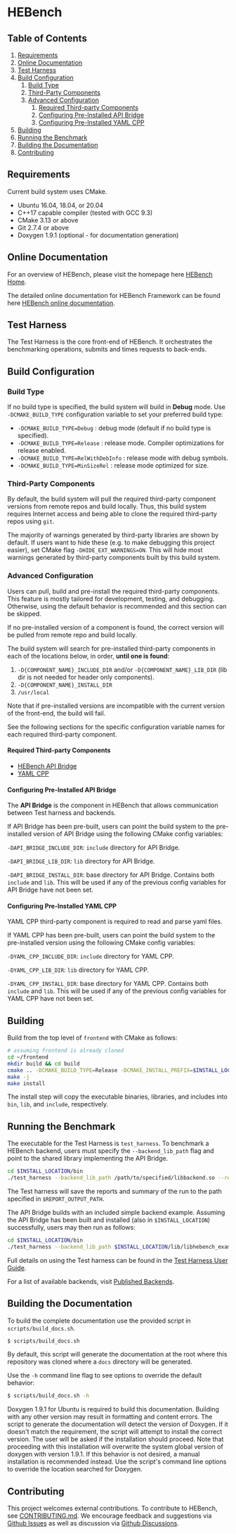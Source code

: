 # HEBench

## Table of Contents
1. [Requirements](#requirements1)
2. [Online Documentation](#online-documentation)
3. [Test Harness](#test-harness)
4. [Build Configuration](#build-configuration)
   1. [Build Type](#build-type)
   2. [Third-Party Components](#third-party-components) 
   3. [Advanced Configuration](#advanced-configuration)
      1. [Required Third-party Components](#required-third-party-components)
      2. [Configuring Pre-Installed API Bridge](#configuring-pre-installed-api-bridge)
      3. [Configuring Pre-Installed YAML CPP](#configuring-pre-installed-yaml)
5. [Building](#building)
6. [Running the Benchmark](#running-the-benchmark)
7. [Building the Documentation](#building-the-documentation)
8. [Contributing](#contributing)


## Requirements <a name="requirements1"></a>
Current build system uses CMake.

- Ubuntu 16.04, 18.04, or 20.04
- C++17 capable compiler (tested with GCC 9.3)
- CMake 3.13 or above
- Git 2.7.4 or above
- Doxygen 1.9.1 (optional - for documentation generation)

## Online Documentation <a name="online-documentation"></a>
For an overview of HEBench, please visit the homepage here [HEBench Home](https://hebench.github.io/).

The detailed online documentation for HEBench Framework can be found here [HEBench online documentation](DOCLINK).

## Test Harness
The Test Harness is the core front-end of HEBench. It orchestrates the benchmarking operations, submits and times requests to back-ends.

## Build Configuration <a name="build-configuration"></a>

### Build Type <a name="build-type"></a>

If no build type is specified, the build system will build in <b>Debug</b> mode. Use `-DCMAKE_BUILD_TYPE` configuration variable to set your preferred build type:

- `-DCMAKE_BUILD_TYPE=Debug` : debug mode (default if no build type is specified).
- `-DCMAKE_BUILD_TYPE=Release` : release mode. Compiler optimizations for release enabled.
- `-DCMAKE_BUILD_TYPE=RelWithDebInfo` : release mode with debug symbols.
- `-DCMAKE_BUILD_TYPE=MinSizeRel` : release mode optimized for size.

### Third-Party Components <a name="third-party-components"></a>

By default, the build system will pull the required third-party component versions from remote repos and build locally. Thus, this build system requires Internet access and being able to clone the required third-party repos using `git`.

The majority of warnings generated by third-party libraries are shown by default. If users want to hide these (e.g. to make debugging this project easier), set CMake flag `-DHIDE_EXT_WARNINGS=ON`. This will hide most warnings generated by third-party components built by this build system.

### Advanced Configuration <a name="advanced-configuration"></a>

Users can pull, build and pre-install the required third-party components. This feature is mostly tailored for development, testing, and debugging. Otherwise, using the default behavior is recommended and this section can be skipped.

If no pre-installed version of a component is found, the correct version will be pulled from remote repo and build locally.

The build system will search for pre-installed third-party components in each of the locations below, in order, <b>until one is found</b>:

1. `-D{COMPONENT_NAME}_INCLUDE_DIR` and/or `-D{COMPONENT_NAME}_LIB_DIR` (lib dir is not needed for header only components).
2. `-D{COMPONENT_NAME}_INSTALL_DIR`
3. `/usr/local`

Note that if pre-installed versions are incompatible with the current version of the front-end, the build will fail.

See the following sections for the specific configuration variable names for each required third-party component.

#### Required Third-party Components <a name="required-third-party-components"></a>

- [HEBench API Bridge](https://github.com/hebench/api-bridge)
- [YAML CPP](https://github.com/jbeder/yaml-cpp)

#### Configuring Pre-Installed API Bridge <a name="configuring-pre-installed-api-bridge"></a>
The <b>API Bridge</b> is the component in HEBench that allows communication between Test harness and backends.

If API Bridge has been pre-built, users can point the build system to the pre-installed version of API Bridge using the following CMake config variables:

`-DAPI_BRIDGE_INCLUDE_DIR`: `include` directory for API Bridge.

`-DAPI_BRIDGE_LIB_DIR`: `lib` directory for API Bridge.

`-DAPI_BRIDGE_INSTALL_DIR`: base directory for API Bridge. Contains both `include` and `lib`. This will be used if any of the previous config variables for API Bridge have not been set.

#### Configuring Pre-Installed YAML CPP <a name="configuring-pre-installed-yaml"></a>
YAML CPP third-party component is required to read and parse yaml files.

If YAML CPP has been pre-built, users can point the build system to the pre-installed version using the following CMake config variables:

`-DYAML_CPP_INCLUDE_DIR`: `include` directory for YAML CPP.

`-DYAML_CPP_LIB_DIR`: `lib` directory for YAML CPP.

`-DYAML_CPP_INSTALL_DIR`: base directory for YAML CPP. Contains both `include` and `lib`. This will be used if any of the previous config variables for YAML CPP have not been set.

## Building <a name="building"></a>

Build from the top level of `frontend` with CMake as follows:

```bash
# assuming frontend is already cloned
cd ~/frontend
mkdir build && cd build
cmake .. -DCMAKE_BUILD_TYPE=Release -DCMAKE_INSTALL_PREFIX=$INSTALL_LOCATION # change install location at will
make -j
make install
```

The install step will copy the executable binaries, libraries, and includes into `bin`, `lib`, and `include`, respectively.

## Running the Benchmark <a name="running-the-benchmark"></a>

The executable for the Test Harness is `test_harness`. To benchmark a HEBench backend, users must specify the `--backend_lib_path` flag and point to the shared library implementing the API Bridge.

```bash
cd $INSTALL_LOCATION/bin
./test_harness --backend_lib_path /path/to/specified/libbackend.so --report_root_path $REPORT_OUTPUT_PATH
```

The Test harness will save the reports and summary of the run to the path specified in `$REPORT_OUTPUT_PATH`.

The API Bridge builds with an included simple backend example. Assuming the API Bridge has been built and installed (also in `$INSTALL_LOCATION`) successfully, users may then run as follows:

```bash
cd $INSTALL_LOCATION/bin
./test_harness --backend_lib_path $INSTALL_LOCATION/lib/libhebench_example_backend.so --report_root_path $REPORT_OUTPUT_PATH
```

Full details on using the Test harness can be found in the [Test Harness User Guide](DOCLINKtest_harness_usage_guide.html).

For a list of available backends, visit [Published Backends](https://github.com/hebench/frontend/wiki/HEBench-Published-Backends).

## Building the Documentation <a name="building-the-documentation"></a>
To build the complete documentation use the provided script in `scripts/build_docs.sh`.

```bash
$ scripts/build_docs.sh
```

By default, this script will generate the documentation at the root where this repository was cloned where a `docs` directory will be generated.

Use the `-h` command line flag to see options to override the default behavior:

```bash
$ scripts/build_docs.sh -h
```

Doxygen 1.9.1 for Ubuntu is required to build this documentation. Building with any other version may result in formatting and content errors. The script to generate the documentation will detect the version of Doxygen. If it doesn't match the requirement, the script will attempt to install the correct version. The user will be asked if the installation should proceed. Note that proceeding with this installation will overwrite the system global version of doxygen with version 1.9.1. If this behavior is not desired, a manual installation is recommended instead. Use the script's command line options to override the location searched for Doxygen.

## Contributing <a name="contributing"></a>

This project welcomes external contributions. To contribute to HEBench, see [CONTRIBUTING.md](CONTRIBUTING.md). We encourage feedback and suggestions via [Github Issues](https://github.com/hebench/frontend/issues) as well as discussion via [Github Discussions](https://github.com/hebench/frontend/discussions).
